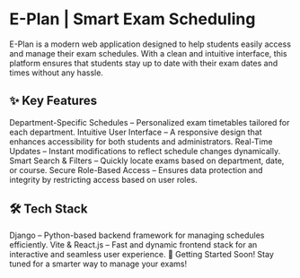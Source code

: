 # E-Plan | Smart Exam Scheduling
E-Plan is a modern web application designed to help students easily access and manage their exam schedules. With a clean and intuitive interface, this platform ensures that students stay up to date with their exam dates and times without any hassle.

## ✨ Key Features
Department-Specific Schedules – Personalized exam timetables tailored for each department.
Intuitive User Interface – A responsive design that enhances accessibility for both students and administrators.
Real-Time Updates – Instant modifications to reflect schedule changes dynamically.
Smart Search & Filters – Quickly locate exams based on department, date, or course.
Secure Role-Based Access – Ensures data protection and integrity by restricting access based on user roles.
## 🛠️ Tech Stack
Django – Python-based backend framework for managing schedules efficiently.
Vite & React.js – Fast and dynamic frontend stack for an interactive and seamless user experience.
🚀 Getting Started Soon! Stay tuned for a smarter way to manage your exams!


